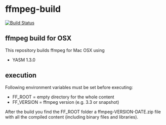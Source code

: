 # ffmpeg-build
[![Build Status](https://travis-ci.org/martinr92/ffmpeg-build.svg?branch=master)](https://travis-ci.org/martinr92/ffmpeg-build)

## ffmpeg build for OSX
This repository builds ffmpeg for Mac OSX using
- YASM 1.3.0

## execution
Following environment variables must be set before executing:
- FF_ROOT = empty directory for the whole content
- FF_VERSION = ffmpeg version (e.g. 3.3 or snapshot)

After the build you find the FF_ROOT folder a ffmpeg-VERSION-DATE.zip file with all the compiled content (including binary files and libraries).
